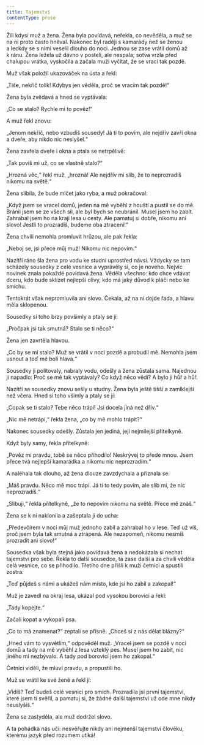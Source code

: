 ```yaml
---
title: Tajemství
contentType: prose
---
```


<section>

Žili kdysi muž a žena. Žena byla povídavá, neřekla, co nevěděla, a muž se na ni proto často hněval. Nakonec byl raději s kamarády než se ženou a leckdy se s nimi veselil dlouho do noci. Jednou se zase vrátil domů až k ránu. Žena ležela už dávno v posteli, ale nespala; sotva vrzla před chalupou vrátka, vyskočila a začala muži vyčítat, že se vrací tak pozdě.

Muž však položil ukazováček na ústa a řekl:

„Tiše, nekřič tolik! Kdybys jen věděla, proč se vracím tak pozdě!“

Žena byla zvědavá a hned se vyptávala:

„Co se stalo? Rychle mi to pověz!“

A muž řekl znovu:

„Jenom nekřič, nebo vzbudíš sousedy! Já ti to povím, ale nejdřív zavři okna a dveře, aby nikdo nic neslyšel.“

Žena zavřela dveře i okna a ptala se netrpělivě:

„Tak povíš mi už, co se vlastně stalo?“

„Hrozná věc,“ řekl muž, „hrozná! Ale nejdřív mi slib, že to neprozradíš nikomu na světě.“

Žena slíbila, že bude mlčet jako ryba, a muž pokračoval:

„Když jsem se vracel domů, jeden na mě vyběhl z houští a pustil se do mě. Bránil jsem se ze všech sil, ale byl bych se neubránil. Musel jsem ho zabít. Zahrabal jsem ho na kraji lesa u cesty. Ale pamatuj si dobře, nikomu ani slovo! Jestli to prozradíš, budeme oba ztraceni!“

Žena chvíli nemohla promluvit hrůzou, ale pak řekla:

„Neboj se, jsi přece můj muž! Nikomu nic nepovím.“

Nazítří ráno šla žena pro vodu ke studni uprostřed návsi. Vždycky se tam scházely sousedky z celé vesnice a vyprávěly si, co je nového. Nejvíc novinek znala pokaždé povídavá žena. Věděla všechno: kdo chce vdávat dceru, kdo bude sklízet nejlepší olivy, kdo má jaký důvod k pláči nebo ke smíchu.

Tentokrát však nepromluvila ani slovo. Čekala, až na ni dojde řada, a hlavu měla sklopenou.

Sousedky si toho brzy povšimly a ptaly se jí:

„Pročpak jsi tak smutná? Stalo se ti něco?“

Žena jen zavrtěla hlavou.

„Co by se mi stalo? Muž se vrátil v noci pozdě a probudil mě. Nemohla jsem usnout a teď mě bolí hlava.“

Sousedky ji politovaly, nabraly vodu, odešly a žena zůstala sama. Najednou ji napadlo: Proč se mě tak vyptávaly? Co když něco vědí? A bylo jí hůř a hůř.

Nazítří se sousedky znovu sešly u studny. Žena byla ještě tišší a zamlklejší než včera. Hned si toho všimly a ptaly se jí:

„Copak se ti stalo? Tebe něco trápí! Jsi docela jiná než dřív.“

„Nic mě netrápí,“ řekla žena, „co by mě mohlo trápit?“

Nakonec sousedky odešly. Zůstala jen jediná, její nejmilejší přítelkyně.

Když byly samy, řekla přítelkyně:

„Pověz mi pravdu, tobě se něco přihodilo! Neskrývej to přede mnou. Jsem přece tvá nejlepší kamarádka a nikomu nic neprozradím.“

A naléhala tak dlouho, až žena dlouze zavzdychala a přiznala se:

„Máš pravdu. Něco mě moc trápí. Já ti to tedy povím, ale slib mi, že nic neprozradíš.“

„Slibuji,“ řekla přítelkyně, „že to nepovím nikomu na světě. Přece mě znáš.“

Žena se k ní naklonila a zašeptala jí do ucha:

„Předevčírem v noci můj muž jednoho zabil a zahrabal ho v lese. Teď už víš, proč jsem byla tak smutná a ztrápená. Ale nezapomeň, nikomu nesmíš prozradit ani slovo!“

Sousedka však byla stejná jako povídavá žena a nedokázala si nechat tajemství pro sebe. Řekla to další sousedce, ta zase další a za chvíli věděla celá vesnice, co se přihodilo. Třetího dne přišli k muži četníci a spustili zostra:

„Teď půjdeš s námi a ukážeš nám místo, kde jsi ho zabil a zakopal!“

Muž je zavedl na okraj lesa, ukázal pod vysokou borovici a řekl:

„Tady kopejte.“

Začali kopat a vykopali psa.

„Co to má znamenat?“ zeptali se přísně. „Chceš si z nás dělat blázny?“

„Hned vám to vysvětlím,“ odpověděl muž. „Vracel jsem se pozdě v noci domů a tady na mě vyběhl z lesa vzteklý pes. Musel jsem ho zabít, nic jiného mi nezbývalo. A tady pod borovicí jsem ho zakopal.“

Četníci viděli, že mluví pravdu, a propustili ho.

Muž se vrátil ke své ženě a řekl jí:

„Vidíš? Teď budeš celé vesnici pro smích. Prozradila jsi první tajemství, které jsem ti svěřil, a pamatuj si, že žádné další tajemství už ode mne nikdy neuslyšíš.“

Žena se zastyděla, ale muž dodržel slovo.

A ta pohádka nás učí: nesvěřujte nikdy ani nejmenší tajemství člověku, kterému jazyk před rozumem utíká!

</section>
